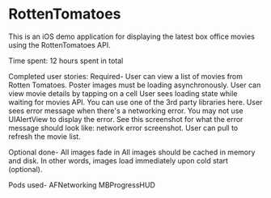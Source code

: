 RottenTomatoes
==============


This is an iOS demo application for displaying the latest box office movies using the RottenTomatoes API.

Time spent: 12 hours spent in total

Completed user stories:
Required-
User can view a list of movies from Rotten Tomatoes.  Poster images must be loading asynchronously.
User can view movie details by tapping on a cell
User sees loading state while waiting for movies API.  You can use one of the 3rd party libraries here.
User sees error message when there's a networking error.  You may not use UIAlertView to display the error.  See this screenshot for what the error message should look like: network error screenshot.
User can pull to refresh the movie list.


Optional done-
All images fade in
All images should be cached in memory and disk. In other words, images load immediately upon cold start (optional).


Pods used-
AFNetworking
MBProgressHUD